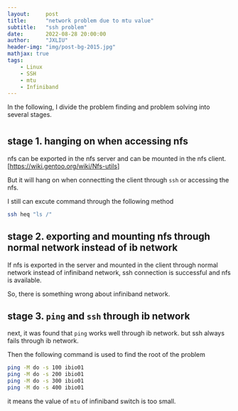 ```yaml
---
layout:     post
title:      "network problem due to mtu value"
subtitle:   "ssh problem"
date:       2022-08-28 20:00:00
author:     "JXLIU"
header-img: "img/post-bg-2015.jpg"
mathjax: true
tags:
    - Linux
    - SSH
    - mtu
    - Infiniband
---
```


In the following, I divide the problem finding and problem solving into several stages.

# 

## stage 1. hanging on when accessing nfs

nfs can be exported in the nfs server and can be mounted in the nfs client.[https://wiki.gentoo.org/wiki/Nfs-utils]

But it will hang on when connectting the client through `ssh` or accessing the nfs.

I still can excute command through the following method
```bash
ssh heq "ls /"
```

## stage 2. exporting and mounting nfs through normal network instead of ib network

If nfs is exported in the server and mounted in the client through normal network instead of infiniband network, ssh connection is successful and nfs is available.

So, there is something wrong about infiniband network. 

## stage 3. `ping` and `ssh` through ib network

next, it was found that `ping` works well through ib network. but ssh always fails through ib network.

Then the following command is used to find the root of the problem

```bash
ping -M do -s 100 ibio01
ping -M do -s 200 ibio01
ping -M do -s 300 ibio01
ping -M do -s 400 ibio01
```

it means the value of `mtu` of infiniband switch is too small.
